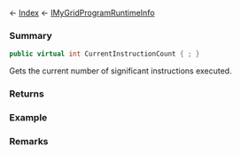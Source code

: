 ← [Index](Api-Index) ← [IMyGridProgramRuntimeInfo](Sandbox.ModAPI.Ingame.IMyGridProgramRuntimeInfo)

### Summary

```csharp
public virtual int CurrentInstructionCount { ; }
```

Gets the current number of significant instructions executed.

### Returns

### Example

### Remarks

